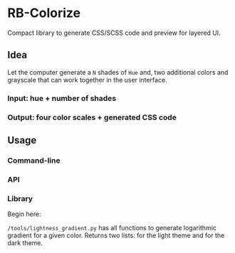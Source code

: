 # RB-Colorize

Compact library to generate CSS/SCSS code and preview for layered UI.

## Idea

Let the computer generate a `N` shades of `Hue` and, two additional colors and grayscale that can work together in the user interface.

### Input: hue + number of shades

### Output: four color scales + generated CSS code

## Usage

### Command-line

### API

### Library

Begin here:

`/tools/lightness_gradient.py` has all functions to generate logarithmic gradient for a given color. Returns two lists: for the light theme and for the dark theme. 
